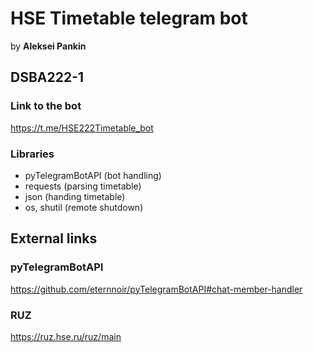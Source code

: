 # HSE Timetable telegram bot
by **Aleksei Pankin**
## DSBA222-1
### Link to the bot
https://t.me/HSE222Timetable_bot
### Libraries
- pyTelegramBotAPI (bot handling)
- requests (parsing timetable)
- json (handing timetable)
- os, shutil (remote shutdown)
## External links
### pyTelegramBotAPI
https://github.com/eternnoir/pyTelegramBotAPI#chat-member-handler
### RUZ
https://ruz.hse.ru/ruz/main
